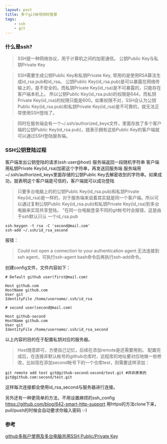 ```yaml
---
layout: post
title: 多个git帐号同时登录
tags:
    - ssh
    - git
---
```


### 什么是ssh?
> SSH是一种网络协议，用于计算机之间的加密通信。
公钥Public Key与私钥Private Key

> SSH需要生成公钥Public Key和私钥Private Key, 常用的是使用RSA算法生成id_rsa.pub和id_rsa。 公钥Public Key(id_rsa.pub)是可以暴露在网络传输上的，是不安全的。而私钥Private Key(id_rsa)是不可暴露的，只能存在客户端本机上。 所以公钥Public Key(id_rsa.pub)的权限是644，而私钥Private Key(id_rsa)的权限只能是600。如果权限不对，SSH会认为公钥Public Key(id_rsa.pub)和私钥Private Key(id_rsa)是不可靠的，就无法正常使用SSH登陆了。

> 同时在服务端会有一个~/.ssh/authorized_keys文件，里面存放了多个客户端的公钥Public Key(id_rsa.pub)，就表示拥有这些Public Key的客户端就可以通过SSH登陆服务端。


### SSH公钥登陆过程

客户端发出公钥登陆的请求(ssh user@host)
服务端返回一段随机字符串
客户端用私钥Private Key(id_rsa)加密这个字符串，再发送回服务端
服务端用~/.ssh/authorized_keys里面存储的公钥Public Key去解密收到的字符串。如果成功，就表明这个客户端是可信的，客户端就可以成功登陆

> 只要多台电脑上的的公钥Public Key(id_rsa.pub)和私钥Private Key(id_rsa)是一样的，对于服务端来说着其实就是同一个客户端。所以可以通过复制公钥Public Key(id_rsa.pub)和私钥Private Key(id_rsa)到多台电脑来实现共享登陆。
> "在同一台电脑登录不同的git帐号时会报错，这是由于ssh默认只认
一个id_rsa.pub

>
	ssh-keygen -t rsa -C 'second@mail.com'
	ssh-add ~/.ssh/id_rsa_second

报错：
> Could not open a connection to your authentication agent.无法连接到ssh agent，可执行ssh-agent bash命令后再执行ssh-add命令。

创建config文件，文件内容如下：
>	
	# Default github user(first@mail.com)
 
	Host github.com
	HostName github.com
	User git
	IdentityFile /home/username/.ssh/id_rsa
 
	# second user(second@mail.com)
 
	Host github-second
	HostName github.com
	User git
	IdentityFile /home/username/.ssh/id_rsa_second
以上内容的目的在于配置私钥对应的服务器。



> Host随意即可，方便自己记忆，后续在添加remote是还需要用到。 配置完成后，在连接非默认帐号的github仓库时，远程库的地址要对应地做一些修改，比如现在添加second帐号下的一个仓库test，则需要这样添加：
>
>
    git remote add test git@github-second:second/test.git #并非原来的git@github.com:second/test.git

这样每次连接都会使用id_rsa_second与服务器进行连接。

另外还有一种更简单的方法，不用设置麻烦的ssh_config https://github.com/blog/642-smart-http-support 用https的方法clone下来，pull/push的时候会自动要求你输入密码 :-)


### 参考

[github多账户使用及多台电脑共用SSH Public/Private Key](http://higrid.net/c-art-github_share_ssh.htm)


